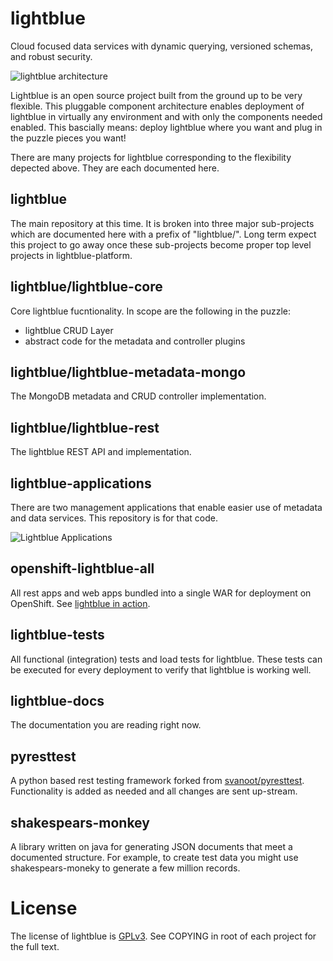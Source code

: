 # lightblue

Cloud focused data services with dynamic querying, versioned schemas, and robust security.

![lightblue architecture](https://raw.githubusercontent.com/lightblue-platform/lightblue-docs/master/images/lightblue-puzzle.png "High Level Architecture")

Lightblue is an open source project  built from the ground up to be very flexible.  This pluggable component architecture enables deployment of lightblue in virtually any environment and with only the components needed enabled.  This bascially means:  deploy lightblue where you want and plug in the puzzle pieces you want!

There are many projects for lightblue corresponding to the flexibility depected above.  They are each documented here.


## lightblue
The main repository at this time.  It is broken into three major sub-projects which are documented here with a prefix of "lightblue/".  Long term expect this project to go away once these sub-projects become proper top level projects in lightblue-platform.

## lightblue/lightblue-core
Core lightblue fucntionality.  In scope are the following in the puzzle:
* lightblue CRUD Layer
* abstract code for the metadata and controller plugins

## lightblue/lightblue-metadata-mongo
The MongoDB metadata and CRUD controller implementation.

## lightblue/lightblue-rest
The lightblue REST API and implementation.

## lightblue-applications
There are two management applications that enable easier use of metadata and data services.  This repository is for that code.

![Lightblue Applications](https://raw.githubusercontent.com/lightblue-platform/lightblue/master/docs/overview.png)

## openshift-lightblue-all
All rest apps and web apps bundled into a single WAR for deployment on OpenShift.  See [lightblue in action](lightblue_in_action/README).

## lightblue-tests
All functional (integration) tests and load tests for lightblue.  These tests can be executed for every deployment to verify that lightblue is working well.

## lightblue-docs
The documentation you are reading right now.

## pyresttest
A python based rest testing framework forked from [svanoot/pyresttest](https://github.com/svanoort/pyresttest).  Functionality is added as needed and all changes are sent up-stream.

## shakespears-monkey
A library written on java for generating JSON documents that meet a documented structure.  For example, to create test data you might use shakespears-moneky to generate a few million records.



# License

The license of lightblue is [GPLv3](https://www.gnu.org/licenses/gpl.html).  See COPYING in root of each project for the full text.
